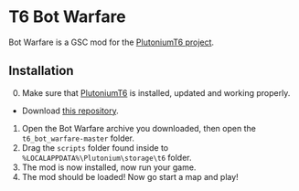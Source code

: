 <!---
![GitHub Logo](/bw-assets/bw-logo.png)
--->

# T6 Bot Warfare
Bot Warfare is a GSC mod for the [PlutoniumT6 project](https://plutonium.pw/).

## Installation

0. Make sure that [PlutoniumT6](https://plutonium.pw/docs/install/) is installed, updated and working properly.
 - Download [this repository](https://github.com/ineedbots/t6_bot_warfare/archive/refs/heads/master.zip).
1. Open the Bot Warfare archive you downloaded, then open the `t6_bot_warfare-master` folder.
2. Drag the `scripts` folder found inside to `%LOCALAPPDATA%\Plutonium\storage\t6` folder.
3. The mod is now installed, now run your game.
4. The mod should be loaded! Now go start a map and play!
